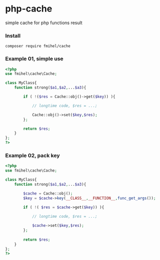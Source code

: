 # php-cache
simple cache for php functions result

### Install
```composer require fmihel/cache```

### Example 01, simple use 

```php
<?php
use fmihel\cache\Cache;

class MyClass{
    function strong($a1,$a2,...$a3){

        if ( !($res = Cache::obj()->get($key)) ){

            // longtime code, $res = ...;

            Cache::obj()->set($key,$res);
        };

        return $res;
    }
};
?>
```

### Example 02, pack key
```php
<?php
use fmihel\cache\Cache;

class MyClass{
    function strong($a1,$a2,...$a3){

        $cache = Cache::obj();
        $key = $cache->key(__CLASS__,__FUNCTION__,func_get_args());
        
        if ( !( $res = $cache->get($key)) ){

            // longtime code, $res = ...;

            $cache->set($key,$res);
        };
        
        return $res;
    }
};
?>
```